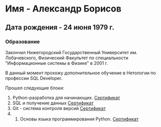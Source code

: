 # Имя - Александр Борисов
## Дата рождения - 24 июня 1979 г.

### Образование

Закончил Нижегородский Государственный Университет им. Лобачевского, Физический Факультет по специальности "Информационные системы в Физике" в 2001 г.

В данный момент прохожу дополнительное обучение в Нетологии по профессии SQL Developer.

Прошел следующие блоки:
1.  Python-разработка для
начинающих. [Сертификат](https://github.com/sanych79/mysertificate/blob/main/certificate_python.pdf)
2. SQL и получение данных [Сертификат](https://github.com/sanych79/mysertificate/blob/main/certificate_sql.pdf)
3. Git - система контроля версий [Сертификат](https://github.com/sanych79/mysertificate/blob/main/certificate_git.pdf)
4. 1.  Основы языка программирования
Python. [Сертификат](https://github.com/sanych79/mysertificate/blob/main/python_.pdf)